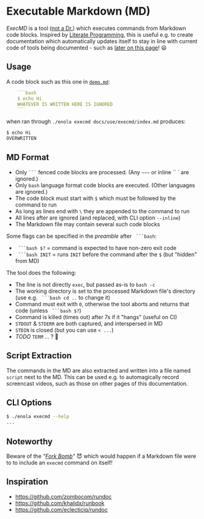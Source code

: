 <!--
    SPDX-License-Identifier: Apache-2.0

    Copyright 2023 The Enola <https://enola.dev> Authors

    Licensed under the Apache License, Version 2.0 (the "License");
    you may not use this file except in compliance with the License.
    You may obtain a copy of the License at

        https://www.apache.org/licenses/LICENSE-2.0

    Unless required by applicable law or agreed to in writing, software
    distributed under the License is distributed on an "AS IS" BASIS,
    WITHOUT WARRANTIES OR CONDITIONS OF ANY KIND, either express or implied.
    See the License for the specific language governing permissions and
    limitations under the License.
-->

# Executable Markdown (MD)

_ExecMD_ is a tool ([not a Dr.](https://memory-alpha.fandom.com/wiki/I%27m_a_doctor,_not_a...)) which executes commands from Markdown code blocks. Inspired by [Literate Programming](https://en.wikipedia.org/wiki/Literate_programming), this is useful e.g. to create documentation which automatically updates itself to stay in line with current code of tools being documented - such as [later on this page](#cli-options)! 😃

## Usage

A code block such as this one in [`demo.md`](../../../docs/use/execmd/demo.md):

```yaml
    ```bash
    $ echo Hi
    WHATEVER IS WRITTEN HERE IS IGNORED
    ```
```

when ran through `./enola execmd docs/use/execmd/index.md` produces:

```bash
$ echo Hi
OVERWRITTEN
```

## MD Format

* Only ` ``` ` fenced code blocks are processed. (Any `~~~` or inline `` ` are ignored.)
* Only `bash` language format code blocks are executed. (Other languages are ignored.)
* The code block must start with `$` which must be followed by the command to run
* As long as lines end with `\` they are appended to the command to run
* All lines after are ignored (and replaced, with CLI option `--inline`)
* The Markdown file may contain several such code blocks

Some flags can be specified in the _preamble_ after ` ```bash`:

* ` ```bash $?` = command is expected to have non-zero exit code
* ` ```bash INIT` = runs `INIT` before the command after the `$` (but "hidden" from MD)

The tool does the following:

* The line is not directly `exec`, but passed as-is to `bash -c`
* The working directory is set to the processed Markdown file's directory (use e.g. ` ```bash cd ..` to change it)
* Command must exit with `0`, otherwise the tool aborts and returns that code (unless ` ```bash $?`)
* Command is killed (times out) after 7s if it "hangs" (useful on CI)
* `STDOUT` & `STDERR` are both captured, and interspersed in MD
* `STDIN` is closed (but you can use `< ...`)
* _TODO_ `TERM` ... ? 🤔

## Script Extraction

The commands in the MD are also extracted and written into a file named `script` next to the MD. This can be used e.g. to automagically record screencast videos, such as those on other pages of this documentation.

## CLI Options

```bash $? cd .././.././..
$ ./enola execmd --help
...
```

## Noteworthy

Beware of the _"[Fork Bomb](https://en.wikipedia.org/wiki/Fork_bomb)"_ 😈 which would happen if a Markdown file were to to include an `execmd` command on itself!

## Inspiration

* <https://github.com/zombocom/rundoc>
* <https://github.com/khalidx/runbook>
* <https://github.com/eclecticiq/rundoc>
